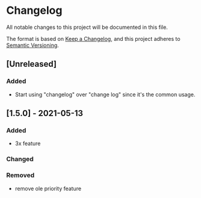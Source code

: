 # Changelog

All notable changes to this project will be documented in this file.

The format is based on [Keep a Changelog](https://keepachangelog.com/en/1.0.0/),
and this project adheres to [Semantic Versioning](https://semver.org/spec/v2.0.0.html).

## [Unreleased]

### Added

- Start using "changelog" over "change log" since it's the common usage.

## [1.5.0] - 2021-05-13

### Added

- 3x feature

### Changed

### Removed

- remove ole priority feature

